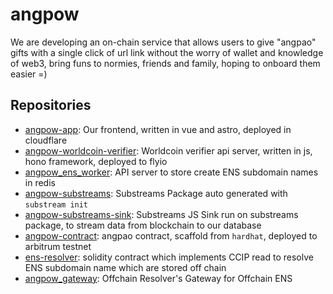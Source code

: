 # angpow

We are developing an on-chain service that allows users to give "angpao" gifts with a single click of url link without the worry of wallet and knowledge of web3, bring funs to normies, friends and family, hoping to onboard them easier =)

## Repositories

- [angpow-app](https://github.com/angpow-money/angpow-app): Our frontend, written in vue and astro, deployed in cloudflare
- [angpow-worldcoin-verifier](https://github.com/angpow-money/angpow-worldcoin-verifier): Worldcoin verifier api server, written in js, hono framework, deployed to flyio
- [angpow_ens_worker](https://github.com/angpow-money/angpow_ens_worker): API server to store create ENS subdomain names in redis
- [angpow-substreams](https://github.com/angpow-money/angpow-substreams): Substreams Package auto generated with `substream init`
- [angpow-substreams-sink](https://github.com/angpow-money/angpow-substreams-sink): Substreams JS Sink run on substreams package, to stream data from blockchain to our database
- [angpow-contract](https://github.com/angpow-money/angpow-contract): angpao contract, scaffold from `hardhat`, deployed to arbitrum testnet
- [ens-resolver](https://github.com/angpow-money/ens-resolver): solidity contract which implements CCIP read to resolve ENS subdomain name which are stored off chain
- [angpow_gateway](https://github.com/angpow-money/angpow_gateway): Offchain Resolver's Gateway for Offchain ENS
